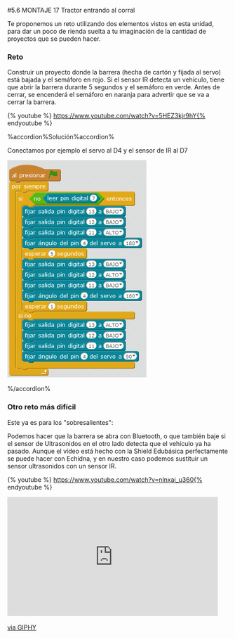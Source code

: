 #5.6 MONTAJE 17 Tractor entrando al corral

Te proponemos un reto utilizando dos elementos vistos en esta unidad, para dar un poco de rienda suelta a tu imaginación de la cantidad de proyectos que se pueden hacer.

### Reto
Construir un proyecto donde la barrera (hecha de cartón y fijada al servo) está bajada y el semáforo en rojo. 
Si el sensor IR detecta un vehículo, tiene que abrir la barrera durante 5 segundos y el semáforo en verde.
Antes de cerrar, se encenderá el semáforo en naranja para advertir que se va a cerrar la barrera.

{% youtube %} https://www.youtube.com/watch?v=5HEZ3kjr9hY{% endyoutube %} 

%accordion%Solución%accordion%

Conectamos por ejemplo el servo al D4 y el sensor de IR al D7

![](/assets/tractor.png)

%/accordion%

### Otro reto más difícil
Este ya es para los "sobresalientes":

Podemos hacer que la barrera se abra con Bluetooth, o que también baje si el sensor de Ultrasonidos en el otro lado detecta que el vehículo ya ha pasado.
Aunque el vídeo está hecho con la Shield Edubásica perfectamente se puede hacer con Echidna, y en nuestro caso podemos sustituir un sensor ultrasonidos con un sensor IR.

{% youtube %}  https://www.youtube.com/watch?v=nlnxai_u360{% endyoutube %}  

<iframe src="https://giphy.com/embed/10HCjqOOLr3P8c" width="480" height="271" frameBorder="0" class="giphy-embed" allowFullScreen></iframe><p><a href="https://giphy.com/gifs/johnny-galecki-tbbt-leonard-hofstadter-10HCjqOOLr3P8c">via GIPHY</a></p>